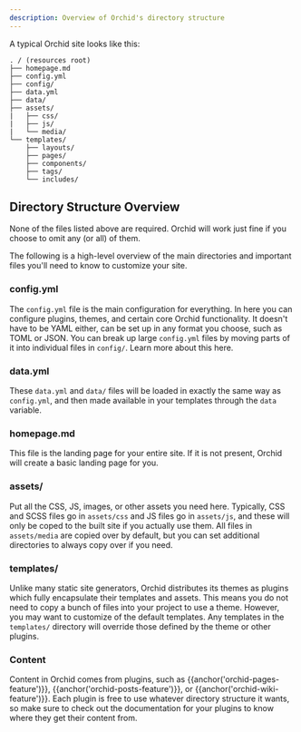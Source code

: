 ```yaml
---
description: Overview of Orchid's directory structure
---
```


A typical Orchid site looks like this:

```text
. / (resources root)
├── homepage.md
├── config.yml
├── config/
├── data.yml
├── data/
├── assets/
|   ├── css/
|   ├── js/
|   └── media/
└── templates/
    ├── layouts/
    ├── pages/
    ├── components/
    ├── tags/
    └── includes/
```

## Directory Structure Overview

None of the files listed above are required. Orchid will work just fine if you choose to omit any (or all) of them. 

The following is a high-level overview of the main directories and important files you'll need to know to customize your
site.

### config.yml

The `config.yml` file is the main configuration for everything. In here you can configure plugins, themes, and certain
core Orchid functionality. It doesn't have to be YAML either, can be set up in any format you choose, such as TOML or 
JSON. You can break up large `config.yml` files by moving parts of it into individual files in `config/`. Learn more 
about this here. 

### data.yml

These `data.yml` and `data/` files will be loaded in exactly the same way as `config.yml`, and then made available in 
your templates through the `data` variable. 

### homepage.md

This file is the landing page for your entire site. If it is not present, Orchid will create a basic landing page for 
you.

### assets/

Put all the CSS, JS, images, or other assets you need here. Typically, CSS and SCSS files go in `assets/css` and JS 
files go in `assets/js`, and these will only be coped to the built site if you actually use them. All files in 
`assets/media` are copied over by default, but you can set additional directories to always copy over if you need.

### templates/

Unlike many static site generators, Orchid distributes its themes as plugins which fully encapsulate their templates and
assets. This means you do not need to copy a bunch of files into your project to use a theme. However, you may want to
customize of the default templates. Any templates in the `templates/` directory will override those defined by the theme
or other plugins.

### Content

Content in Orchid comes from plugins, such as {{anchor('orchid-pages-feature')}}, {{anchor('orchid-posts-feature')}}, or 
{{anchor('orchid-wiki-feature')}}. Each plugin is free to use whatever directory structure it wants, so make sure to check out
the documentation for your plugins to know where they get their content from.
